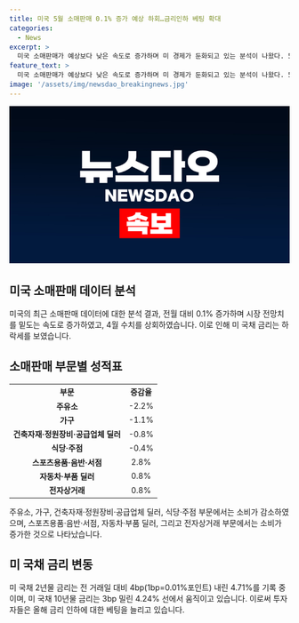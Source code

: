 ```yaml
---
title: 미국 5월 소매판매 0.1% 증가 예상 하회…금리인하 베팅 확대
categories:
  - News
excerpt: >
  미국 소매판매가 예상보다 낮은 속도로 증가하며 미 경제가 둔화되고 있는 분석이 나왔다. 5월 소매판매는 전월 대비 0.1% 증가하여 전망치를 하회했으며, 이는 미 국채 금리 하락을 이끌었다. 자동차와 휘발유를 제외한 소매판매는 0.1% 증가했지만, 주유소, 가구, 식당 등에서 소비가 감소했다. 소매판매 지표 발표 후 투자자들은 올해 금리 인하에 대한 베팅을 늘리고 있으며, 미 국채 금리는 하락세를 보이고 있다.
feature_text: >
  미국 소매판매가 예상보다 낮은 속도로 증가하며 미 경제가 둔화되고 있는 분석이 나왔다. 5월 소매판매는 전월 대비 0.1% 증가하여 전망치를 하회했으며, 이는 미 국채 금리 하락을 이끌었다. 자동차와 휘발유를 제외한 소매판매는 0.1% 증가했지만, 주유소, 가구, 식당 등에서 소비가 감소했다. 소매판매 지표 발표 후 투자자들은 올해 금리 인하에 대한 베팅을 늘리고 있으며, 미 국채 금리는 하락세를 보이고 있다.
image: '/assets/img/newsdao_breakingnews.jpg'
---
```


<p><img src="/assets/img/newsdao_breakingnews.jpg" alt="pcversion 속보" /></p>

<h2 data-ke-size="size26">미국 소매판매 데이터 분석</h2>

<p data-ke-size="size16">미국의 최근 소매판매 데이터에 대한 분석 결과, 전월 대비 0.1% 증가하며 시장 전망치를 밑도는 속도로 증가하였고, 4월 수치를 상회하였습니다. 이로 인해 미 국채 금리는 하락세를 보였습니다.</p>

<h2 data-ke-size="size24">소매판매 부문별 성적표</h2>

<table>
    <tr>
        <th>부문</th>
        <th>증감율</th>
    </tr>
    <tr>
        <td style="text-align: center; height: 17px;"><b>주유소</b></td>
        <td style="text-align: center; height: 17px;">-2.2%</td>
    </tr>
    <tr>
        <td style="text-align: center; height: 17px;"><b>가구</b></td>
        <td style="text-align: center; height: 17px;">-1.1%</td>
    </tr>
    <tr>
        <td style="text-align: center; height: 17px;"><b>건축자재·정원장비·공급업체 딜러</b></td>
        <td style="text-align: center; height: 17px;">-0.8%</td>
    </tr>
    <tr>
        <td style="text-align: center; height: 17px;"><b>식당·주점</b></td>
        <td style="text-align: center; height: 17px;">-0.4%</td>
    </tr>
    <tr>
        <td style="text-align: center; height: 17px;"><b>스포츠용품·음반·서점</b></td>
        <td style="text-align: center; height: 17px;">2.8%</td>
    </tr>
    <tr>
        <td style="text-align: center; height: 17px;"><b>자동차·부품 딜러</b></td>
        <td style="text-align: center; height: 17px;">0.8%</td>
    </tr>
    <tr>
        <td style="text-align: center; height: 17px;"><b>전자상거래</b></td>
        <td style="text-align: center; height: 17px;">0.8%</td>
    </tr>
</table>

<p data-ke-size="size16">주유소, 가구, 건축자재·정원장비·공급업체 딜러, 식당·주점 부문에서는 소비가 감소하였으며, 스포츠용품·음반·서점, 자동차·부품 딜러, 그리고 전자상거래 부문에서는 소비가 증가한 것으로 나타났습니다.</p>

<h2 data-ke-size="size24">미 국채 금리 변동</h2>

<p data-ke-size="size16">미 국채 2년물 금리는 전 거래일 대비 4bp(1bp=0.01%포인트) 내린 4.71%를 기록 중이며, 미 국채 10년물 금리는 3bp 밀린 4.24% 선에서 움직이고 있습니다. 이로써 투자자들은 올해 금리 인하에 대한 베팅을 늘리고 있습니다.</p>

